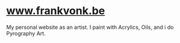 # www.frankvonk.be
My personal website as an artist. I paint with Acrylics, Oils, and i do Pyrography Art.

